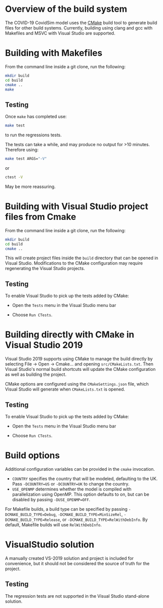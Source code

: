 # Overview of the build system
The COVID-19 CovidSim model uses the [CMake](www.cmake.org) build tool to generate build files for other build systems. Currently, building using clang and gcc with Makefiles and MSVC with Visual Studio are supported.

# Building with Makefiles
From the command line inside a git clone, run the following:
```sh
mkdir build
cd build
cmake ..
make
```

## Testing

Once `make` has completed use:

```sh
make test
```

to run the regressions tests.

The tests can take a while, and may produce no output for >10 minutes.
Therefore using:

```sh
make test ARGS="-V"
```

or

```sh
ctest -V
```

May be more reassuring.

# Building with Visual Studio project files from Cmake
From the command line inside a git clone, run the following:
```sh
mkdir build
cd build
cmake ..
```

This will create project files inside the `build` directory that can be opened
in Visual Studio. Modifications to the CMake configuration may require
regenerating the Visual Studio projects.

## Testing

To enable Visual Studio to pick up the tests added by CMake:

 * Open the `Tests` menu in the Visual Studio menu bar

 * Choose `Run CTests`.

# Building directly with CMake in Visual Studio 2019

Visual Studio 2019 supports using CMake to manage the build directly by selecting File -> Open -> Cmake... and opening `src/CMakeLists.txt`. Then Visual Studio's normal build shortcuts will update the CMake configuration as well as building the project.

CMake options are configured using the `CMakeSettings.json` file, which Visual Studio will generate when `CMakeLists.txt` is opened.

## Testing

To enable Visual Studio to pick up the tests added by CMake:

 * Open the `Tests` menu in the Visual Studio menu bar

 * Choose `Run CTests`.

# Build options
Additional configuration variables can be provided in the `cmake` invocation.
- `COUNTRY` specifies the country that will be modeled, defaulting to the UK. Pass `-DCOUNTRY=US` or `-DCOUNTRY=UK` to change the country.
- `USE_OPENMP` determines whether the model is compiled with parallelization using OpenMP. This option defaults to on, but can be disabled by passing `-DUSE_OPENMP=OFF`.

For Makefile builds, a build type can be specified by passing `-DCMAKE_BUILD_TYPE=Debug`, `-DCMAKE_BUILD_TYPE=MinSizeRel`, `-DCMAKE_BUILD_TYPE=Release`, or `-DCMAKE_BUILD_TYPE=RelWithDebInfo`. By default, Makefile builds will use `RelWithDebInfo`.

# VisualStudio solution
A manually created VS-2019 solution and project is included for convenience, but it should not be considered the source of truth for the project.

## Testing

The regression tests are not supported in the Visual Studio stand-alone
solution.
